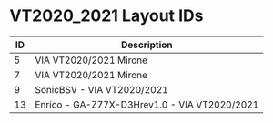 # VT2020_2021 Layout IDs

| ID | Description |
|---|---|
| 5 | VIA VT2020/2021 Mirone |
| 7 | VIA VT2020/2021 Mirone |
| 9 | SonicBSV - VIA VT2020/2021 |
| 13 | Enrico - GA-Z77X-D3Hrev1.0 - VIA VT2020/2021 |
